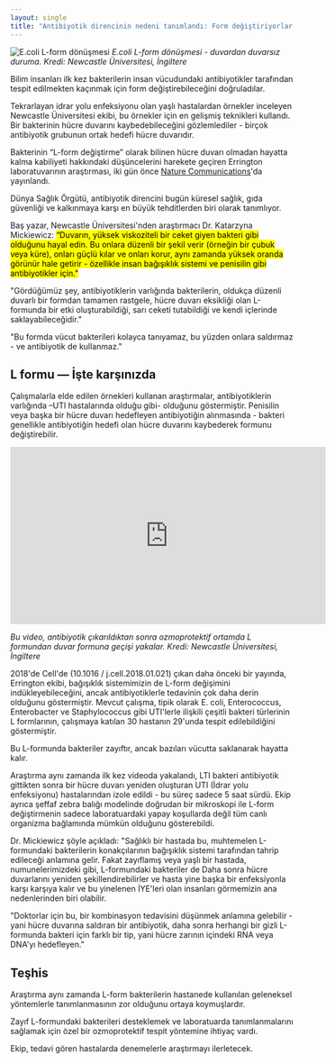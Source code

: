 ```yaml
---
layout: single
title: "Antibiyotik direncinin nedeni tanımlandı: Form değiştiriyorlar (Video)"
---
```

![E.coli L-form dönüşmesi](https://scx1.b-cdn.net/csz/news/800/2019/causeofantib.jpg)
*E.coli L-form dönüşmesi - duvardan duvarsız duruma. Kredi: Newcastle Üniversitesi, İngiltere*

Bilim insanları ilk kez bakterilerin insan vücudundaki antibiyotikler tarafından tespit edilmekten kaçınmak için form değiştirebileceğini doğruladılar.

Tekrarlayan idrar yolu enfeksiyonu olan yaşlı hastalardan örnekler inceleyen Newcastle Üniversitesi ekibi, bu örnekler için en gelişmiş teknikleri kullandı. Bir bakterinin hücre duvarını kaybedebileceğini gözlemlediler - birçok antibiyotik grubunun ortak hedefi hücre duvarıdır.

Bakterinin “L-form değiştirme” olarak bilinen hücre duvarı olmadan hayatta kalma kabiliyeti hakkındaki düşüncelerini harekete geçiren Errington laboratuvarının araştırması, iki gün önce [Nature Communications](https://www.nature.com/articles/s41467-019-12359-3)'da yayınlandı.

Dünya Sağlık Örgütü, antibiyotik direncini bugün küresel sağlık, gıda güvenliği ve kalkınmaya karşı en büyük tehditlerden biri olarak tanımlıyor.

Baş yazar, Newcastle Üniversitesi'nden araştırmacı Dr. Katarzyna Mickiewicz: <mark>“Duvarın, yüksek viskoziteli bir ceket giyen bakteri gibi olduğunu hayal edin. Bu onlara düzenli bir şekil verir (örneğin bir çubuk veya küre), onları güçlü kılar ve onları korur, aynı zamanda yüksek oranda görünür hale getirir - özellikle insan bağışıklık sistemi ve penisilin gibi antibiyotikler için."</mark>

"Gördüğümüz şey, antibiyotiklerin varlığında bakterilerin, oldukça düzenli duvarlı bir formdan tamamen rastgele, hücre duvarı eksikliği olan L-formunda bir etki oluşturabildiği, sarı ceketi tutabildiği ve kendi içlerinde saklayabileceğidir."

"Bu formda vücut bakterileri kolayca tanıyamaz, bu yüzden onlara saldırmaz - ve antibiyotik de kullanmaz."

<script async src="//pagead2.googlesyndication.com/pagead/js/adsbygoogle.js"></script>
<ins class="adsbygoogle"
     style="display:block; text-align:center;"
     data-ad-layout="in-article"
     data-ad-format="fluid"
     data-ad-client="ca-pub-7868661326160958"
     data-ad-slot="3072558811"></ins>
<script>
     (adsbygoogle = window.adsbygoogle || []).push({});
</script>

L formu — İşte karşınızda
-
Çalışmalarla elde edilen örnekleri kullanan araştırmalar, antibiyotiklerin varlığında –UTI hastalarında olduğu gibi- olduğunu göstermiştir. Penisilin veya başka bir hücre duvarı hedefleyen antibiyotiğin alınmasında - bakteri genellikle antibiyotiğin hedefi olan hücre duvarını kaybederek formunu değiştirebilir.

<iframe width="560" height="315" src="https://www.youtube.com/embed/zzKH490y-KE" frameborder="0" allow="accelerometer; autoplay; encrypted-media; gyroscope; picture-in-picture" allowfullscreen></iframe>

*Bu video, antibiyotik çıkarıldıktan sonra ozmoprotektif ortamda L formundan duvar formuna geçişi yakalar. Kredi: Newcastle Üniversitesi, İngiltere*

2018'de Cell'de (10.1016 / j.cell.2018.01.021) çıkan daha önceki bir yayında, Errington ekibi, bağışıklık sistemimizin de L-form değişimini indükleyebileceğini, ancak antibiyotiklerle tedavinin çok daha derin olduğunu göstermiştir. Mevcut çalışma, tipik olarak E. coli, Enterococcus, Enterobacter ve Staphylococcus gibi UTI'lerle ilişkili çeşitli bakteri türlerinin L formlarının, çalışmaya katılan 30 hastanın 29'unda tespit edilebildiğini göstermiştir.

Bu L-formunda bakteriler zayıftır, ancak bazıları vücutta saklanarak hayatta kalır.

Araştırma aynı zamanda ilk kez videoda yakalandı, LTI bakteri antibiyotik gittikten sonra bir hücre duvarı yeniden oluşturan UTI (İdrar yolu enfeksiyonu) hastalarından izole edildi - bu süreç sadece 5 saat sürdü. Ekip ayrıca şeffaf zebra balığı modelinde doğrudan bir mikroskopi ile L-form değiştirmenin sadece laboratuardaki yapay koşullarda değil tüm canlı organizma bağlamında mümkün olduğunu gösterebildi.

Dr. Mickiewicz şöyle açıkladı: "Sağlıklı bir hastada bu, muhtemelen L-formundaki bakterilerin konakçılarının bağışıklık sistemi tarafından tahrip edileceği anlamına gelir. Fakat zayıflamış veya yaşlı bir hastada, numunelerimizdeki gibi, L-formundaki bakteriler de Daha sonra hücre duvarlarını yeniden şekillendirebilirler ve hasta yine başka bir enfeksiyonla karşı karşıya kalır ve bu yinelenen İYE'leri olan insanları görmemizin ana nedenlerinden biri olabilir.

"Doktorlar için bu, bir kombinasyon tedavisini düşünmek anlamına gelebilir - yani hücre duvarına saldıran bir antibiyotik, daha sonra herhangi bir gizli L-formunda bakteri için farklı bir tip, yani hücre zarının içindeki RNA veya DNA'yı hedefleyen."

Teşhis
-
Araştırma aynı zamanda L-form bakterilerin hastanede kullanılan geleneksel yöntemlerle tanımlanmasının zor olduğunu ortaya koymuşlardır.

Zayıf L-formundaki bakterileri desteklemek ve laboratuarda tanımlanmalarını sağlamak için özel bir ozmoprotektif tespit yöntemine ihtiyaç vardı.

Ekip, tedavi gören hastalarda denemelerle araştırmayı ilerletecek.
